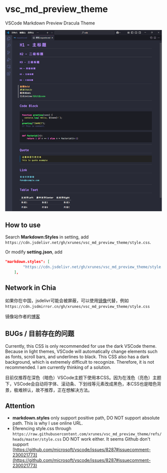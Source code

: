 # vsc_md_preview_theme

VSCode Markdown Preview Dracula Theme

![screenshot.png](./screenshot.png)

## How to use

Search **Markdown:Styles** in setting, add `https://cdn.jsdelivr.net/gh/xrunes/vsc_md_preview_theme/style.css`.

Or modify **setting.json**, add

```json
"markdown.styles": [
        "https://cdn.jsdelivr.net/gh/xrunes/vsc_md_preview_theme/style.css"
    ],
```

## Network in Chia

如果你在中国，jsdelivr可能会被屏蔽，可以使用[镜像](https://cdn.jsdmirror.com/)代替，例如`https://cdn.jsdmirror.cn/gh/xrunes/vsc_md_preview_theme/style.css`

镜像站作者的[博客](https://www.codeqihan.com/post/zi-zhi-de-yi-ge-jsdelivr-jing-xiang-fen-xiang/)

## BUGs / 目前存在的问题

Currently, this CSS is only recommended for use the dark VSCode theme. Because in light themes, VSCode will automatically change elements such as fonts, scroll bars, and underlines to black. This CSS also has a dark background, which is extremely difficult to recognize. Therefore, it is not recommended. I am currently thinking of a solution.

目前仅推荐在深色（暗色）VSCode主题下使用本CSS。因为在浅色（亮色）主题下，VSCode会自动将字体、滚动条、下划线等元素改成黑色，本CSS也是暗色背景，极难辨认，故不推荐，正在想解决方法。

## Attention

- **markdown.styles** only support positive path, DO NOT support absolute path. This is why I use online URL.
- Eferencing style.css through `https://raw.githubusercontent.com/xrunes/vsc_md_preview_theme/refs/heads/master/style.css` DO NOT work either. It seems Github don't support [https://github.com/microsoft/vscode/issues/8287#issuecomment-230021773](https://github.com/microsoft/vscode/issues/8287#issuecomment-230021773)
